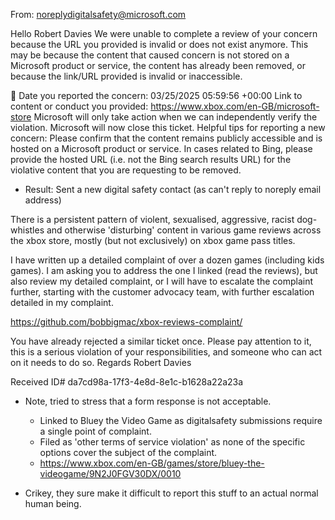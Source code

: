 
From: noreplydigitalsafety@microsoft.com

Hello Robert Davies
We were unable to complete a review of your concern because the URL you provided is invalid or does not exist anymore. This may be because the content that caused concern is not stored on a Microsoft product or service, the content has already been removed, or because the link/URL provided is invalid or inaccessible.


Date you reported the concern: 03/25/2025 05:59:56 +00:00
Link to content or conduct you provided: https://www.xbox.com/en-GB/microsoft-store
Microsoft will only take action when we can independently verify the violation. Microsoft will now close this ticket. Helpful tips for reporting a new concern:
Please confirm that the content remains publicly accessible and is hosted on a Microsoft product or service.
In cases related to Bing, please provide the hosted URL (i.e. not the Bing search results URL) for the violative content that you are requesting to be removed.

- Result: Sent a new digital safety contact (as can't reply to noreply email address)

There is a persistent pattern of violent, sexualised, aggressive, racist dog-whistles and otherwise 'disturbing' content in various game reviews across the xbox store, mostly (but not exclusively) on xbox game pass titles.

I have written up a detailed complaint of over a dozen games (including kids games). I am asking you to address the one I linked (read the reviews), but also review my detailed complaint, or I will have to escalate the complaint further, starting with the customer advocacy team, with further escalation detailed in my complaint.

https://github.com/bobbigmac/xbox-reviews-complaint/

You have already rejected a similar ticket once. Please pay attention to it, this is a serious violation of your responsibilities, and someone who can act on it needs to do so.
Regards
Robert Davies

Received ID# da7cd98a-17f3-4e8d-8e1c-b1628a22a23a

- Note, tried to stress that a form response is not acceptable.
	- Linked to Bluey the Video Game as digitalsafety submissions require a single point of complaint.
	- Filed as 'other terms of service violation' as none of the specific options cover the subject of the complaint.
	- https://www.xbox.com/en-GB/games/store/bluey-the-videogame/9N2J0FGV30DX/0010

- Crikey, they sure make it difficult to report this stuff to an actual normal human being.